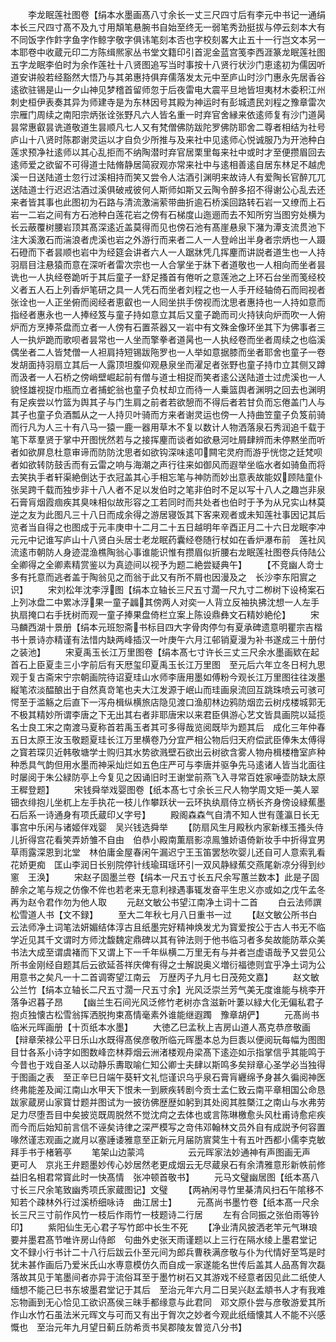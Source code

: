 <!-- { "loadSidebar": true } -->
　　李龙眠莲社图卷【绢本水墨画髙八寸余长一丈三尺四寸后有李元中书记一通绢本长三尺四寸髙不及九寸用頽笔悬腕书自始至终无一弱笔秀劲挺拔与停云刻本大有不同饭字作飰字鱼字作鲸字敬字俱讳笔刻本否也字校刻畧大止五十一行岂文本另一本耶卷中收蔵元印二方陈缉熈家丛书堂文籍印引首泥金蓝宫笺李西涯篆龙眠莲社图五字龙眠李伯时为余作莲社十八贤图追写当时事按十八贤行状沙门恵逺初为儒因听道安讲般若经豁然大悟乃与其弟惠持俱弃儒落发太元中至庐山时沙门惠永先居香谷逺欲驻锡是山一夕山神见梦稽首留师忽于后夜雷电大震平旦地皆坦夷材木委积江州刺史桓伊表奏其异为师建寺是为东林因号其殿为神运时有彭城遗民刘程之豫章雷次宗雁门周续之南阳宗炳张诠张野凡六人皆名重一时弃官舍縁来依逺师复有沙门道昺昙常惠叡昙诜道敬道生昙顺凡七人又有梵僧佛防跋陀罗佛防耶舍二尊者相结为社号庐山十八贤时陈郡谢灵运以才自负少所推与及来社中见逺师心悦诚服乃为开池种白莲求预净社逺师以其心乱拒而不纳陶潜时弃官居栗里每来社中或时才至便攒眉回去逺师爱之欲留不可得道士陆脩静居简寂观亦常来社中与逺相善逺自居东林足不越虎溪一日送陆道士忽行过溪相持而笑又尝令人沽酒引渊明来故诗人有爱陶长官醉兀兀送陆道士行迟迟沽酒过溪俱破戒彼何人斯师如斯又云陶令醉多招不得谢公心乱去还来者皆其事也此图初为石路与清流激湍萦带曲折逾石桥溪回路转石岩一又缭而上石岩一二岩之间有方石池种白莲花岩之傍有石梯度山迤逦而去不知所穷当图穷处横为长云蔽覆树腰岩顶其髙深逺近盖莫得而见也傍石池有髙崖悬泉下潴为潭支流贯池下注大溪激石而湍浪者虎溪也岩之外游行而来者二人一人登岭出半身者宗炳也一人蹑石磴而下者昙顺也岩中为经筵会讲者六人一人踞牀凭几挥麈而讲説者道生也一人持羽扇目注悬猿而意在深听者雷次宗也一人合掌坐于牀下者道敬也一人相向而坐者昙诜也一人执经卷跪听于其后童子一舒足搔首有倦听之意莲池之上环石台坐而笺经校义者五人石上列香炉笔研之具一人凭石而坐者刘程之也一人手开经轴倚石而囘视者张诠也一人正坐俯而阅经者恵叡也一人囘坐拱手傍视而沈思者惠持也一人持如意而指经者惠永也一人捧经笈与童子持如意立其后又童子跪而司火持铗向炉而吹一人俯炉而方烹捧茶盘而立者一人傍有石置茶器又一岩中有文殊金像环坐其下为佛事者三人一执炉跪而歌呗者昙常也一人坐而擎拳者道昺也一人执经卷而坐者周续之也临溪偶坐者二人皆梵僧一人袒肩持短锡跋陁罗也一人举如意据膝而坐者耶舍也童子一卷发胡面持羽扇立其后一人露顶坦腹仰观悬泉坐而濯足者张野也童子持巾立其侧又蹲而汲者一人石桥之傍峭壁崛起前有僧与道士相捉而笑者逺公送陆道士过虎溪也一人貌怪雄视捉巾瓶而立者捕蛇翁也童子负杖却立而待一人乗篮舆者渊明之回去也渊明有足疾尝以竹篮为舆其子与门生肩之前者若欲憩而不得后者若甘负而忘倦盖门人与其子也童子负酒瓢从之一人持贝叶骑而方来者谢灵运也傍一人持曲笠童子负笈前骑而行凡为人三十有八马一猿一鹿一器用草木不复以数计人物洒落泉石秀润追千载于笔下萃羣贤于掌中开图恍然若与之接挥麈而谈者如欲悬河吐屑肆辨而未停黙坐而听者如欲屏息杜意审谛而防防沈思者如欲钩深味逺叩闗宅灵府而游乎恍惚之廷梵呗者如欲转防鼓舌而有云雷之响与海潮之声行往来如御风而遐举坐临水者如骑鱼而将去笑执手者轩渠絶倒达于衣冠盖其心手相忘笔与神防而妙出意表故能奴顾陆童仆张吴跨千载而独步非十八人者不足以发伯时之笔非伯时不足以写十八人之趣岂非泉石膏肓烟霞痼疾其臭味相似故形容之工若同时而共处者也伯时于予为从兄实山林莫逆之友为此图凡三十八日而成余得之游居寝饭其下客来观者或未知莲社事因记其后览者当自得之也图成于元丰庚申十二月二十五日越明年辛酉正月二十六日龙眠李冲元元中记谁写庐山十八贤白头居士老龙眠药囊经卷随行杖如在香炉瀑布前　莲社风流逺市朝防人身迹混渔樵陶翁心事谁能识惟有攒眉似折腰右龙眠莲社图卷兵侍陆公全卿得之全卿素精赏鉴以为真迹间以视予为题二絶尝疑典午】
　　【不竞幽人竒士多有托意而逃者盖于陶翁见之而翁于此又有所不屑也因漫及之　长沙李东阳賔之识】
　　宋刘松年沈李浮图【绢本立轴长三尺五寸濶一尺九寸二栁树下设椅案石上列冰盘二中累冰浮果一童子疈其傍两人对奕一人背立反袖执拂沈想一人左手执扇掩口右手抚树而观一童子捧果盘倚栏立案上陈设鼎彝文石精妙絶伦】
　　宋马麟西湖十景册【绢本元班恕斋书标目四大字骨肉停匀有夏承碑遗意明瞿宗吉楷书十景诗亦精谨有法惜内缺两峰插汉一叶庚午六月江邨销夏漫为补书遂成三十册付之装池】
　　宋夏禹玉长江万里图卷【绢本髙七寸许长三丈三尺余水墨画欵在起首石上臣夏圭三小字前后有天厯玺印夏禹玉长江万里图　至元后六年立冬日柯九思观于复古斋宋宁宗朝画院待诏夏珪山水师李唐用墨如傅粉今观长江万里图往往泼墨縦笔浓淡醖酿出于自然真竒笔也夫大江发源于岷山而珪画泉流回互跳珠喷云可骇可愕至于滥觞之后直下一泻舟楫纵横旅店隐见渡口渔舠林边鸦防烟峦云树戍楼城郭无不极其精妙所谓李唐之下无出其右者非耶唐宋以来君臣俱游心艺文皆具画院以延揽名士良工宋之南渡马夏称首若禹玉者其可多得哉览阅既毕为题其后　成化三年仲春五日太原王汝玉敬题夏珪长江万里横卷乃分宜严相公物后归天府偿武臣俸朱太傅得之寳若琛贝近韩敬塘学士购归其水势欲溅壁石欲出云树欲含雾人物舟楫楼橹室庐种种悉具气韵但用水墨而神采灿烂如五色庄严可与李唐并驱争先马逺诸人皆当北面往时屡阅于朱公緑防亭上今复见之因诵旧时王谢堂前燕飞入寻常百姓家唾壶防缺太原王穉登题】
　　宋钱舜举戏婴图卷【纸本髙七寸余长三尺人物学周文矩一美人翠钿衣绯抱儿坐杌上左手执花一枝儿作攀跃状一云环执纨扇侍立柄长齐身傍设緑蕉墨石后系一诗通身有项氏蔵印乂字号】
　　殿阁森森气自清不知人世有蓬瀛日长无事宫中乐闲与诸姬伴戏婴　吴兴钱选舜举
　　【防扇风生月殿秋内家新様玉搔头侍儿折得宫花看笑弄娇雏不自由　伯恭小殿南薫扇影凉鳯雏娇语倚新妆手中折得宜男草雨露深恩到北堂　林伯庸金屋春闲午漏迟宁王玉笛罢愁吹婴儿还自可人意索乳看花娇更痴　匡山李润日长别院停针线瑜珥瑶环引一双风静緑蕉交燕尾新凉分得到纱窻　王涣】
　　宋赵子固墨兰卷【绢本一尺五寸长五尺余写蕙兰数本】此是子固醉余之笔与规之仿像不侔也若老来无意利禄遇事辄发奋平生忠义亦或如之戊午孟冬再为赵令君作勿为他人取
　　元赵文敏公书望江南净土词十二首
　　白云法师譔　松雪道人书【文不録】
　　至大二年秋七月八日重书一过
　　【赵文敏公所书白云法师净土词笔法妍媚结体淳古且纸墨完好精神焕发尤为寳爱按公于古人书无不临学近见其千文谓时方师沈馥魏定鼎碑以其有钟法则于他书临习者多矣故能防萃众美书法大成至谓虞褚而下又谓上下一千年纵横二万里无有与并者岂虚语哉予又尝见公所书金刚经自题其后云欲延荅祥庆俾有得之士解説奥义増衍福徳则宜乎净土词为公用意书之矣凡一十二首调寄望江南云　万歴丙子九月七日茂苑文嘉】
　　赵文敏公兰竹【绢本立轴长二尺五寸濶一尺五寸余】光风泛崇兰芳气美无度谁能与桃李开落争迟暮子昂
　　【幽兰生石间光风泛修竹老树亦含滋新叶萋以緑大化无偏私君子抱贞独懐古松雪翁挥洒脱拘束髙情毫素外谁能继遐躅　豫章胡俨】
　　元髙尚书临米元晖画册【十页纸本水墨】
　　大徳乙巳孟秋上吉房山道人髙克恭彦敬画【辩章荣禄公平日乐山水既得髙侯彦敬所临元晖墨本总为巨袠以便阅玩每幅为图图目廿各系小诗字如图数峰峦林莽烟云洲渚楼观舟梁髙下逺迩如示指掌信乎其能鸣于今昔也于戏自圣人以动静乐夀取喻仁知公卿士夫肆以斯鸣多矣辩章心圣学必当独得于图画之表　至正辛巳日端午葵轩文礼恺谨识乌乎泉石膏肓纒绵予身甚久徧阅神医终弗能差及闻江南山水甲天下恨未一到厥疾转剧今贡士孟仁致云南平章相国公命恳跋家蔵房山家寳廿题并图试为一披彷佛歴歴如躬到其处阅其胜槩江之南山与水弗劳足力尽堕吾目中矣披览既周脱然不觉沈疴之去体也或言陈琳檄愈头风杜甫诗愈疟疾而今而后始知前言信不诬矣诗律之深严模写之竒伟邓翰林文员外自有成説予何容置喙然谨志观画之嵗月以塞諈诿雅意至正新元月届防賔蓂生十有五叶西都小儒李克敏拜手书于楮箬亭
　　笔架山边蒙鸿　　　　　云元晖家法妙通神有声图画无声　　　　　更可人　京兆王弁题墨妙传心妙居然老更成烟云无尽蔵泉石有余清雅意形新帙前修益旧名相君常寳此时一快髙情　张冲顿首敬书】
　　元马文璧幽居图【纸本髙八寸长三尺余笔致幽秀项氏家蔵图记】文璧
　　【两衲闲寻竹里棊清风扫石午隂移不知若个疎林外行过溪桥细咏诗　曲江居士】
　　元髙尚书墨竹卷【纸本髙一尺余长三尺三寸前作风竹一枝后作雨竹一枝题诗二行居
　　左有合同振之张伯雨等钤印】
　　紫阳仙生无心君子写竹郎中长生不死
　　【净业清风披洒老竿元气琳琅要并墨君髙节唯许房山侍郎　句曲外史张天雨谨题以上三行在隔水绫上墨君堂记　文不録小行书计二十八行后跋云仆至元间为郎兵曹秩满彦敬与仆为代情好至笃是时犹未甚作画后乃爱米氏山水専意模仿久而自成一家遂能名世传后盖其人品髙胷次磊落故其见于笔墨间者亦异于流俗耳至于墨竹树石又其游戏不经意者因见此二纸使人缅想不能己巳书东坡墨君堂记于其后　至治元年六月二日吴兴赵孟頫书人才有我难忘物画到无心恰见工欲识髙侯三昧手都缘意与此君同　邓文原仆尝与彦敬游爱其所作山水竹石虽法米元晖文与可而又有出于胷次之妙者今观此纸缅懐其人不能不兴感慨也　至治元年九月望日蓟丘防希贡书吴郡陵友曽览八分书】
